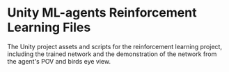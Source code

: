 # Unity ML-agents Reinforcement Learning Files
The Unity project assets and scripts for the reinforcement learning project, including the trained network and the demonstration of the network from the agent's POV and birds eye view.
